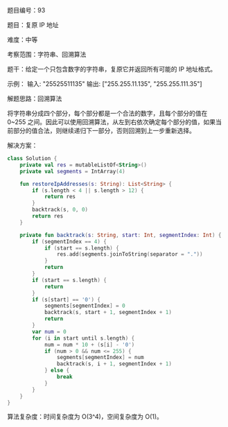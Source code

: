 题目编号：93

题目：复原 IP 地址

难度：中等

考察范围：字符串、回溯算法

题干：给定一个只包含数字的字符串，复原它并返回所有可能的 IP 地址格式。

示例：
输入: "25525511135"
输出: ["255.255.11.135", "255.255.111.35"]

解题思路：回溯算法

将字符串分成四个部分，每个部分都是一个合法的数字，且每个部分的值在 0~255 之间。因此可以使用回溯算法，从左到右依次确定每个部分的值，如果当前部分的值合法，则继续递归下一部分，否则回溯到上一步重新选择。

解决方案：

```kotlin
class Solution {
    private val res = mutableListOf<String>()
    private val segments = IntArray(4)

    fun restoreIpAddresses(s: String): List<String> {
        if (s.length < 4 || s.length > 12) {
            return res
        }
        backtrack(s, 0, 0)
        return res
    }

    private fun backtrack(s: String, start: Int, segmentIndex: Int) {
        if (segmentIndex == 4) {
            if (start == s.length) {
                res.add(segments.joinToString(separator = "."))
            }
            return
        }
        if (start == s.length) {
            return
        }
        if (s[start] == '0') {
            segments[segmentIndex] = 0
            backtrack(s, start + 1, segmentIndex + 1)
            return
        }
        var num = 0
        for (i in start until s.length) {
            num = num * 10 + (s[i] - '0')
            if (num > 0 && num <= 255) {
                segments[segmentIndex] = num
                backtrack(s, i + 1, segmentIndex + 1)
            } else {
                break
            }
        }
    }
}
```

算法复杂度：时间复杂度为 O(3^4)，空间复杂度为 O(1)。